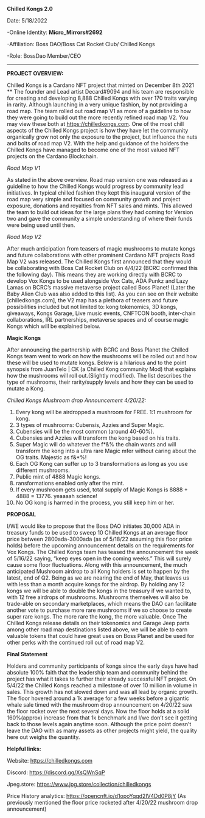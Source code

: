 **Chilled Kongs 2.0**

Date: 5/18/2022

-Online Identity: **Micro_Mirrors#2692**

-Affiliation: Boss DAO/Boss Cat Rocket Club/ Chilled Kongs 

-Role: BossDao Member/CEO 


----------------------------------------

**PROJECT OVERVIEW:**


Chilled Kongs is a Cardano NFT project that minted on December 8th 2021 ** The founder and Lead artist Decard#9094 and his team are responsible for creating and developing 8,888 Chilled Kongs with over 170 traits varying in rarity. Although launching in a very unique fashion, by not providing a road map.  The team rolled out road map V1 as more of a guideline to how they were going to build out the more recently refined road map V2. You may view these both at https://chilledkongs.com. One of the most chill aspects of the Chilled Kongs project is how they have let the community organically grow not only the exposure to the project, but influence the nuts and bolts of road map V2.  With the help and guidance of the holders the Chilled Kongs have managed to become one of the most valued NFT projects on the Cardano Blockchain.  


*Road Map V1*

As stated in the above overview.  Road map version one was released as a guideline to how the Chilled Kongs would progress by community lead initiatives. In typical chilled fashion they kept this inaugural version of the road map very simple and focused on community growth and project exposure, donations and royalties from NFT sales and mints. This allowed the team to build out ideas for the large plans they had coming for Version two and gave the community a simple understanding of where their funds were being used until then.

*Road Map V2*

After much anticipation from teasers of magic mushrooms to mutate kongs and future collaborations with other prominent Cardano NFT projects Road Map V2 was released. The Chilled Kongs first announced that they would be collaborating with Boss Cat Rocket Club on 4/4/22 (BCRC confirmed this the following day).  This means they are working directly with BCRC to develop Vox Kongs to be used alongside Vox Cats, ADA Punkz and Lazy Lamas on BCRC’s massive metaverse project called Boss Planet!  (Later the Baby Alien Club was also added to this list). As you can see on their website [chilledkongs.com], the V2 map has a plethora of teasers and future possibilities included but not limited to: kong tokenomics, 3D kongs, giveaways, Kongs Garage, Live music events, CNFTCON booth, inter-chain collaborations, IRL partnerships, metaverse spaces and of course magic Kongs which will be explained below.



**Magic Kongs**

After announcing the partnership with BCRC and Boss Planet the Chilled Kongs team went to work on how the mushrooms will be rolled out and how these will be used to mutate kongs.  Below is a hilarious and to the point synopsis from JuanTelo | CK (a Chilled Kong community Mod) that explains how the mushrooms will roll out.(Slightly modified). The list describes the type of mushrooms, their rarity/supply levels and how they can be used to mutate a Kong.


*Chilled Kongs Mushroom drop Announcement 4/20/22:*

1. Every kong will be airdropped a mushroom for FREE. 1:1 mushroom for kong. 
2. 3 types of mushrooms: Cubensis, Azzies and Super Magic.
3. Cubensies will be the most common (around 40-60%).
4. Cubensies and Azzies will transform the kong based on his traits.
5. Super Magic will do whatever the f*&% the chain wants and will transform the kong into a ultra rare Magic mfer without caring about the OG traits. Majestic as f&*%!
6. Each OG Kong can suffer up to 3 transformations as long as you use different mushrooms.
7. Public mint of 4888 Magic kongs.
8. ransformations enabled only after the mint.
9. If every mushroom gets used, total supply of Magic Kongs is 8888 + 4888 = 13776. yeaaaah science!
10. No OG kong is harmed in the process, you still keep him or her.


**PROPOSAL**

I/WE would like to propose that the Boss DAO initiates 30,000 ADA in treasury funds to be used to sweep 10 Chilled Kongs at an average floor price between 2800ada-3000ada (as of 5/18/22 assuming this floor price holds) before the upcoming announcement details on the requirements for Vox Kongs.  The Chilled Kongs team has teased the announcement the week of 5/16/22 saying, “keep eyes open in the coming weeks.” This will surely cause some floor fluctuations. Along with this announcement, the much anticipated Mushroom airdrop to all Kong holders is set to happen by the latest, end of Q2. Being as we are nearing the end of May, that leaves us with less than a month acquire kongs for the airdrop. By holding any 12 kongs we will be able to double the kongs in the treasury if we wanted to, with 12 free airdrops of mushrooms.  Mushrooms themselves will also be trade-able on secondary marketplaces, which means the DAO can facilitate another vote to purchase more rare mushrooms if we so choose to create super rare kongs.  The more rare the kong, the more valuable.  Once The Chilled Kongs release details on their tokenomics and Garage Jeep parts among other road map destinations listed above,  we will be able to earn valuable tokens that could have great uses on Boss Planet and be used for other perks with the continued roll out of road map V2.


**Final Statement**

Holders and community participants of kongs since the early days have had absolute 100% faith that the leadership team and community behind the project has what it takes to further their already successful NFT project. On 5/4/22 the Chilled Kongs reached a milestone of over 10 million in volume in sales.  This growth has not slowed down and was all lead by organic growth.  The floor hovered around a 1k average for a few weeks before a gigantic whale sale timed with the mushroom drop announcement on 4/20/22 saw the floor rocket over the next several days.  Now the floor holds at a solid 160%(approx) increase from that 1k benchmark and I/we don’t see it getting back to those levels again anytime soon. Although the price point doesn’t leave the DAO with as many assets as other projects might yield, the quality here out weighs the quantity.


**Helpful links:**

Website: https://chilledkongs.com

Discord: https://discord.gg/XsQWnSqP

Jpeg.store: https://www.jpg.store/collection/chilledkongs

Price History analytics: https://opencnft.io/d1opoYqqd2IV4Dd0P8jY
(As previously mentioned the floor price rocketed after 4/20/22 mushroom drop announcement)

